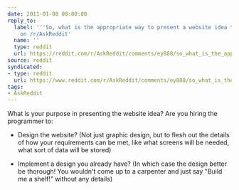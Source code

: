 ```yaml
---
date: 2011-01-08 00:00:00
reply_to:
  label: '''So, what is the appropriate way to present a website idea to a programmer?''
    on /r/AskReddit'
  name: ''
  type: reddit
  url: https://reddit.com/r/AskReddit/comments/ey888/so_what_is_the_appropriate_way_to_present_a/
source: reddit
syndicated:
- type: reddit
  url: https://www.reddit.com/r/AskReddit/comments/ey888/so_what_is_the_appropriate_way_to_present_a/c1bv9sv/
tags:
- AskReddit
---
```


What is your purpose in presenting the website idea? Are you hiring the programmer to:

- Design the website? (Not just graphic design, but to flesh out the details of how your requirements can be met, like what screens will be needed, what sort of data will be stored)

- Implement a design you already have? (In which case the design better be thorough! You wouldn't come up to a carpenter and just say "Build me a shelf!" without any details)


